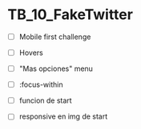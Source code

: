 # TB_10_FakeTwitter

- [ ] Mobile first challenge

- [ ] Hovers

- [ ] "Mas opciones" menu

- [ ] :focus-within

- [ ] funcion de start

- [ ] responsive en img de start